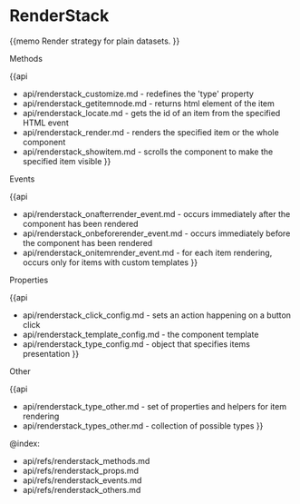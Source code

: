 RenderStack 
=============


{{memo Render strategy for plain datasets. }}




<div class='h2'>Methods</div>

{{api
- api/renderstack_customize.md - redefines the 'type' property
- api/renderstack_getitemnode.md - returns html element of the item
- api/renderstack_locate.md - gets the id of an item from the specified HTML event
- api/renderstack_render.md - renders the specified item or the whole component
- api/renderstack_showitem.md - scrolls the component to make the specified item visible
}}


<div class='h2'>Events</div>


{{api
- api/renderstack_onafterrender_event.md - occurs immediately after the component has been rendered
- api/renderstack_onbeforerender_event.md - occurs immediately before the component has been rendered
- api/renderstack_onitemrender_event.md - for each item rendering, occurs only for items with custom templates
}}


<div class='h2'>Properties</div>

{{api
- api/renderstack_click_config.md - sets an action happening on a button click
- api/renderstack_template_config.md - the component template
- api/renderstack_type_config.md - object that specifies items presentation
}}





<div class='h2'>Other</div>


{{api
- api/renderstack_type_other.md - set of properties and helpers for item rendering
- api/renderstack_types_other.md - collection of possible types
}}


@index:
- api/refs/renderstack_methods.md
- api/refs/renderstack_props.md
- api/refs/renderstack_events.md
- api/refs/renderstack_others.md

